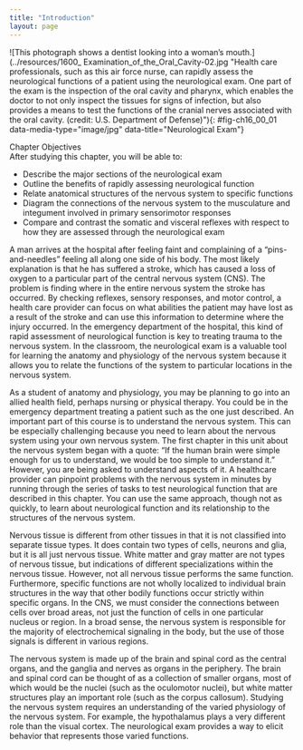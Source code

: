 ```yaml
---
title: "Introduction"
layout: page
---
```



<?cnx.eoc class="summary" title="Chapter Review"?>

<?cnx.eoc class="interactive-exercise" title="Interactive Link Questions"?>

<?cnx.eoc class="multiple-choice" title="Review Questions" ?>

<?cnx.eoc class="free-response" title="Critical Thinking Questions"?>

<?cnx.eoc class="references" title="References"?>

 ![This photograph shows a dentist looking into a woman&#x2019;s mouth.](../resources/1600_ Examination_of_the_Oral_Cavity-02.jpg "Health care professionals, such as this air force nurse, can rapidly assess the neurological functions of a patient using the neurological exam. One part of the exam is the inspection of the oral cavity and pharynx, which enables the doctor to not only inspect the tissues for signs of infection, but also provides a means to test the functions of the cranial nerves associated with the oral cavity. (credit: U.S. Department of Defense)"){: #fig-ch16_00_01 data-media-type="image/jpg" data-title="Neurological Exam"}

<div data-type="note" class="chapter-objectives" markdown="1">
<div data-type="title">
Chapter Objectives
</div>
After studying this chapter, you will be able to:

* Describe the major sections of the neurological exam
* Outline the benefits of rapidly assessing neurological function
* Relate anatomical structures of the nervous system to specific functions
* Diagram the connections of the nervous system to the musculature and integument involved in primary sensorimotor responses
* Compare and contrast the somatic and visceral reflexes with respect to how they are assessed through the neurological exam

</div>

A man arrives at the hospital after feeling faint and complaining of a “pins-and-needles” feeling all along one side of his body. The most likely explanation is that he has suffered a stroke, which has caused a loss of oxygen to a particular part of the central nervous system (CNS). The problem is finding where in the entire nervous system the stroke has occurred. By checking reflexes, sensory responses, and motor control, a health care provider can focus on what abilities the patient may have lost as a result of the stroke and can use this information to determine where the injury occurred. In the emergency department of the hospital, this kind of rapid assessment of neurological function is key to treating trauma to the nervous system. In the classroom, the neurological exam is a valuable tool for learning the anatomy and physiology of the nervous system because it allows you to relate the functions of the system to particular locations in the nervous system.

As a student of anatomy and physiology, you may be planning to go into an allied health field, perhaps nursing or physical therapy. You could be in the emergency department treating a patient such as the one just described. An important part of this course is to understand the nervous system. This can be especially challenging because you need to learn about the nervous system using your own nervous system. The first chapter in this unit about the nervous system began with a quote: “If the human brain were simple enough for us to understand, we would be too simple to understand it.” However, you are being asked to understand aspects of it. A healthcare provider can pinpoint problems with the nervous system in minutes by running through the series of tasks to test neurological function that are described in this chapter. You can use the same approach, though not as quickly, to learn about neurological function and its relationship to the structures of the nervous system.

Nervous tissue is different from other tissues in that it is not classified into separate tissue types. It does contain two types of cells, neurons and glia, but it is all just nervous tissue. White matter and gray matter are not types of nervous tissue, but indications of different specializations within the nervous tissue. However, not all nervous tissue performs the same function. Furthermore, specific functions are not wholly localized to individual brain structures in the way that other bodily functions occur strictly within specific organs. In the CNS, we must consider the connections between cells over broad areas, not just the function of cells in one particular nucleus or region. In a broad sense, the nervous system is responsible for the majority of electrochemical signaling in the body, but the use of those signals is different in various regions.

The nervous system is made up of the brain and spinal cord as the central organs, and the ganglia and nerves as organs in the periphery. The brain and spinal cord can be thought of as a collection of smaller organs, most of which would be the nuclei (such as the oculomotor nuclei), but white matter structures play an important role (such as the corpus callosum). Studying the nervous system requires an understanding of the varied physiology of the nervous system. For example, the hypothalamus plays a very different role than the visual cortex. The neurological exam provides a way to elicit behavior that represents those varied functions.

